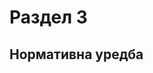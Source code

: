 # Раздел 3
## Нормативна уредба

<!-- https://crc.bg/files/URChS/Radioamateur/Class1AktualiziranRazdel3_2022.pdf -->

